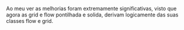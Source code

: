 Ao meu ver as melhorias foram extremamente significativas, visto que agora as grid e flow pontilhada e solida, derivam logicamente das suas classes flow e grid.